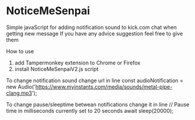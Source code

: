 # NoticeMeSenpai
Simple javaScript for adding notification sound to kick.com chat when getting new message
If you have any advice suggestion feel free to give them

How to use
1. add Tampermonkey extension to Chrome or Firefox
2. install NoticeMeSenpaiV2.js script

To change notification sound change url in line
const audioNotification = new Audio('https://www.myinstants.com/media/sounds/metal-pipe-clang.mp3');

To change pause/sleeptime betwean notifications change it in line
// Pause time in milliseconds currently set to 20 seconds
  await sleep(20000);

